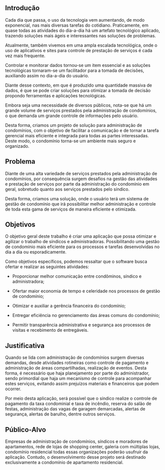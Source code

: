 ## Introdução

Cada dia que passa, o uso da tecnologia vem aumentando, de modo exponencial, nas mais diversas tarefas do cotidiano. Praticamente, em quase todas as atividades do dia-a-dia há um artefato tecnológico aplicado, trazendo soluções mais ágeis e interessantes nas soluções de problemas.

Atualmente, também vivemos em uma ampla escalada tecnológica, onde o uso de aplicativos e sites para controle de prestação de serviços é cada vez mais frequente.

Controlar e monitorar dados tornou-se um item essencial e as soluções tecnológicas tornaram-se um facilitador para a tomada de decisões, auxiliando assim no dia-a-dia do usuário.

Diante desse contexto, em que é produzido uma quantidade massiva de dados, é que se pode criar soluções para otimizar a tomada de decisão propondo ferramentas e aplicações tecnológicas.

Embora seja uma necessidade de diversos públicos, nota-se que há um grande volume de serviços prestados pela administração de condomínios, o que demanda um grande controle de informações pelo usuário.
 
Desta forma, criamos um projeto de solução para administração de condomínios, com o objetivo de facilitar a comunicação e de tornar a tarefa gerencial mais eficiente e integrada para todas as partes interessadas. Deste modo, o condomínio torna-se um ambiente mais seguro e organizado.

## Problema

Diante de uma alta variedade de serviços prestados pela administração de condomínios, por consequência surgem desafios na gestão das atividades e prestação de serviços por parte da administração do condomínio em geral, sobretudo quanto aos serviços prestados pelo síndico.

Desta forma, criamos uma solução, onde o usuário terá um sistema de gestão de condomínio que irá possibilitar melhor administração e controle de toda esta gama de serviços de maneira eficiente e otimizada.

## Objetivos

O objetivo geral deste trabalho é criar uma aplicação que possa otimizar e agilizar o trabalho de síndicos e administradoras. Possibilitando uma gestão de condomínio mais eficiente para os  processos e tarefas desenvolvidas no dia a dia ou esporadicamente.

Como objetivos específicos, podemos ressaltar que o software busca ofertar e realizar as seguintes atividades:


-	Proporcionar melhor comunicação entre condôminos, síndico e administradora;

-	Ofertar maior economia de tempo e celeridade nos processos de gestão de condomínio;

-	Otimizar e auxiliar a gerência financeira do condomínio;

-	Entregar eficiência no gerenciamento das áreas comuns do condomínio;

-	Permitir transparência administrativa e segurança aos processos de visitas e recebimento de entregáveis.


## Justificativa

Quando se lida com administração de condomínios surgem diversas demandas, desde atividades rotineiras como controle de pagamento e administração de áreas compartilhadas, realização de eventos. Desta forma, é necessário que haja planejamento por parte do administrador, sendo primordial que haja um mecanismo de controle para acompanhar estes serviços, evitando assim prejuízos materiais e financeiros que podem ocorrer.

Por meio desta aplicação, será possível que o síndico realize o controle de pagamento da taxa condominial e taxa de incêndio, reserva do salão de festas, administração das vagas de garagem demarcadas, alertas de segurança, alertas de barulho, dentre outros serviços.

## Público-Alvo

Empresas de administração de condomínios, síndicos e moradores de apartamentos, rede de lojas de shopping center, galeria com múltiplas lojas, condomínio residencial todas essas organizações poderão usufruir da aplicação. Contudo, o desenvolvimento desse projeto será destinado exclusivamente a condomínio de apartamento residencial.
